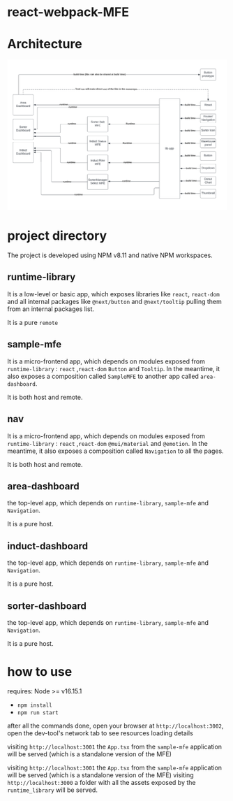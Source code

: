 # react-webpack-MFE

# Architecture

<img src="docs/high level architecture - dependencies.png" width="1000">

# project directory

The project is developed using NPM v8.11 and native NPM workspaces.

## runtime-library

It is a low-level or basic app, which exposes libraries like `react`, `react-dom` and all internal packages like `@next/button` and `@next/tooltip` pulling them from an internal packages list.

It is a pure `remote`

## sample-mfe

It is a micro-frontend app, which depends on modules exposed from `runtime-library` : `react` ,`react-dom` `Button` and `Tooltip`. In the meantime, it also exposes a composition called `SampleMFE` to another app called `area-dashboard`.

It is both host and remote.

## nav

It is a micro-frontend app, which depends on modules exposed from `runtime-library` : `react` ,`react-dom` `@mui/material` and `@emotion`. In the meantime, it also exposes a composition called `Navigation` to all the pages.

It is both host and remote.

## area-dashboard

the top-level app, which depends on `runtime-library`, `sample-mfe` and `Navigation`.

It is a pure host.

## induct-dashboard

the top-level app, which depends on `runtime-library`, `sample-mfe` and `Navigation`.

It is a pure host.

## sorter-dashboard

the top-level app, which depends on `runtime-library`, `sample-mfe` and `Navigation`.

It is a pure host.

# how to use

requires: Node >= v16.15.1 

- `npm install`
- `npm run start`

after all the commands done, open your browser at `http://localhost:3002`, open the dev-tool's network tab to see resources loading details

visiting `http://localhost:3001` the `App.tsx` from the `sample-mfe` application will be served (which is a standalone version of the MFE)

visiting `http://localhost:3001` the `App.tsx` from the `sample-mfe` application will be served (which is a standalone version of the MFE)
visiting `http://localhost:3000` a folder with all the assets exposed by the `runtime_library` will be served.